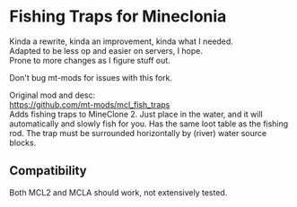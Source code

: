 # Fishing Traps for Mineclonia
Kinda a rewrite, kinda an improvement, kinda what I needed.  
Adapted to be less op and easier on servers, I hope.  
Prone to more changes as I figure stuff out.  
  
Don't bug mt-mods for issues with this fork.  

Original mod and desc:  
https://github.com/mt-mods/mcl_fish_traps  
Adds fishing traps to MineClone 2. Just place in the water, and it will automatically and slowly fish for you. Has the same loot table as the fishing rod. The trap must be surrounded horizontally by (river) water source blocks.

## Compatibility
Both MCL2 and MCLA should work, not extensively tested.  
